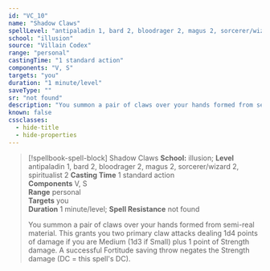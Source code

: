 ```yaml
---
id: "VC_10"
name: "Shadow Claws"
spellLevel: "antipaladin 1, bard 2, bloodrager 2, magus 2, sorcerer/wizard 2, spiritualist 2"
school: "illusion"
source: "Villain Codex"
range: "personal"
castingTime: "1 standard action"
components: "V, S"
targets: "you"
duration: "1 minute/level"
saveType: ""
sr: "not found"
description: "You summon a pair of claws over your hands formed from semi-real material. This grants you two primary claw attacks dealing 1d4 points of damage if you are Medium (1d3 if Small) plus 1 point of Strength damage. A successful Fortitude saving throw negates the Strength damage (DC = this spell's DC)."
known: false
cssclasses:
  - hide-title
  - hide-properties
---
```


> [!spellbook-spell-block] Shadow Claws
> **School:** illusion; **Level** antipaladin 1, bard 2, bloodrager 2, magus 2, sorcerer/wizard 2, spiritualist 2
> **Casting Time** 1 standard action  
> **Components** V, S  
> **Range** personal  
> **Targets** you  
> **Duration** 1 minute/level; **Spell Resistance** not found
> 
> You summon a pair of claws over your hands formed from semi-real material. This grants you two primary claw attacks dealing 1d4 points of damage if you are Medium (1d3 if Small) plus 1 point of Strength damage. A successful Fortitude saving throw negates the Strength damage (DC = this spell's DC).